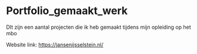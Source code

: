 # Portfolio_gemaakt_werk
DIt zijn een aantal projecten die ik heb gemaakt tijdens mijn opleiding op het mbo

Website link: https://jansenijsselstein.nl/

